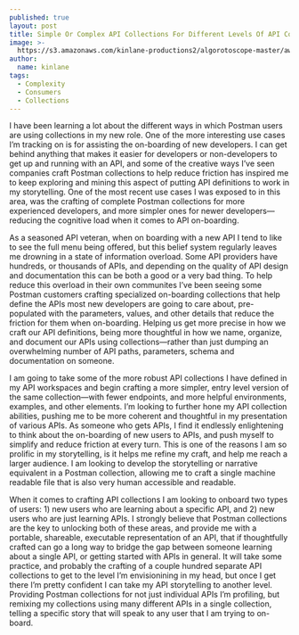 ```yaml
---
published: true
layout: post
title: Simple Or Complex API Collections For Different Levels Of API Consumers
image: >-
  https://s3.amazonaws.com/kinlane-productions2/algorotoscope-master/aws-s3-square-file-00-00-00-00-frozen-tree-sun-square.jpg
author:
  name: kinlane
tags:
  - Complexity
  - Consumers
  - Collections
---
```

I have been learning a lot about the different ways in which Postman users are using collections in my new role. One of the more interesting use cases I’m tracking on is for assisting the on-boarding of new developers. I can get behind anything that makes it easier for developers or non-developers to get up and running with an API, and some of the creative ways I’ve seen companies craft Postman collections to help reduce friction has inspired me to keep exploring and mining this aspect of putting API definitions to work in my storytelling. One of the most recent use cases I was exposed to in this area, was the crafting of complete Postman collections for more experienced developers, and more simpler ones for newer developers—reducing the cognitive load when it comes to API on-boarding.  
  
As a seasoned API veteran, when on boarding with a new API I tend to like to see the full menu being offered, but this belief system regularly leaves me drowning in a state of information overload. Some API providers have hundreds, or thousands of APIs, and depending on the quality of API design and documentation this can be both a good or a very bad thing. To help reduce this overload in their own communites I’ve been seeing some Postman customers crafting specialized on-boarding collections that help define the APIs most new developers are going to care about, pre-populated with the parameters, values, and other details that reduce the friction for them when on-boarding. Helping us get more precise in how we craft our API definitions, being more thoughtful in how we name, organize, and document our APIs using collections—rather than just dumping an overwhelming number of API paths, parameters, schema and documentation on someone.  
  
I am going to take some of the more robust API collections I have defined in my API workspaces and begin crafting a more simpler, entry level version of the same collection—with fewer endpoints, and more helpful environments, examples, and other elements. I’m looking to further hone my API collection abilities, pushing me to be more coherent and thoughtful in my presentation of various APIs. As someone who gets APIs, I find it endlessly enlightening to think about the on-boarding of new users to APIs, and push myself to simplify and reduce friction at every turn. This is one of the reasons I am so prolific in my storytelling, is it helps me refine my craft, and help me reach a larger audience. I am looking to develop the storytelling or narrative equivalent in a Postman collection, allowing me to craft a single machine readable file that is also very human accessible and readable.  
  
When it comes to crafting API collections I am looking to onboard two types of users: 1) new users who are learning about a specific API, and 2) new users who are just learning APIs. I strongly believe that Postman collections are the key to unlocking both of these areas, and provide me with a portable, shareable, executable representation of an API, that if thoughtfully crafted can go a long way to bridge the gap between someone learning about a single API, or getting started with APIs in general. It will take some practice, and probably the crafting of a couple hundred separate API collections to get to the level I’m envisionining in my head, but once I get there I’m pretty confident I can take my API storytelling to another level. Providing Postman collections for not just individual APIs I’m profiling, but remixing my collections using many different APIs in a single collection, telling a specific story that will speak to any user that I am trying to on-board.